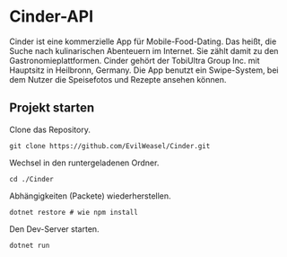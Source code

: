 ﻿# Cinder-API

Cinder ist eine kommerzielle App für Mobile-Food-Dating. Das heißt, die Suche nach kulinarischen Abenteuern im Internet. Sie zählt damit zu den Gastronomieplattformen. Cinder gehört der TobiUltra Group Inc. mit Hauptsitz in Heilbronn, Germany. Die App benutzt ein Swipe-System, bei dem Nutzer die Speisefotos und Rezepte ansehen können.

## Projekt starten

Clone das Repository.

```shell
git clone https://github.com/EvilWeasel/Cinder.git
```

Wechsel in den runtergeladenen Ordner.

```shell
cd ./Cinder
```

Abhängigkeiten (Packete) wiederherstellen.

```shell
dotnet restore # wie npm install
```

Den Dev-Server starten.

```shell
dotnet run
```